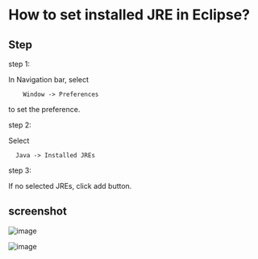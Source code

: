 # How to set installed JRE in Eclipse?
## Step
step 1:

In Navigation bar, select 
      
        Window -> Preferences

to set the preference.

step 2:

Select 
    
      Java -> Installed JREs

step 3:

If no selected JREs, click add button.

## screenshot
![image](https://github.com/40843245/IDE/assets/75050655/fe9c24cd-31fb-45ba-92f4-67ea0466fd03)

![image](https://github.com/40843245/IDE/assets/75050655/b94a1d4c-f698-4c11-b813-e0b0633e9d59)
